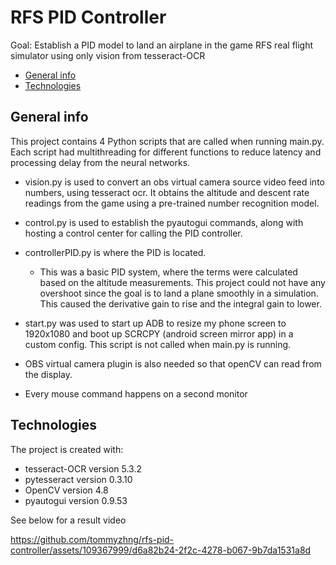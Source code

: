 # RFS PID Controller
Goal: Establish a PID model to land an airplane in the game RFS real flight simulator using only vision from tesseract-OCR
* [General info](#general-info)
* [Technologies](#technologies)

## General info
This project contains 4 Python scripts that are called when running main.py. Each script had multithreading for different functions to reduce latency and processing delay from the neural networks. 

- vision.py is used to convert an obs virtual camera source video feed into numbers, using tesseract ocr. It obtains the altitude and descent rate readings from the game using a pre-trained number recognition model. 
- control.py is used to establish the pyautogui commands, along with hosting a control center for calling the PID controller.
- controllerPID.py is where the PID is located.
  - This was a basic PID system, where the terms were calculated based on the altitude measurements. This project could not have any overshoot since the goal is to land a plane smoothly in a simulation. This caused the derivative gain to rise and the integral gain to lower.
 
- start.py was used to start up ADB to resize my phone screen to 1920x1080 and boot up SCRCPY (android screen mirror app) in a custom config. This script is not called when main.py is running.
- OBS virtual camera plugin is also needed so that openCV can read from the display.
- Every mouse command happens on a second monitor
  
## Technologies
The project is created with:
* tesseract-OCR version 5.3.2
* pytesseract version 0.3.10
* OpenCV version 4.8
* pyautogui version 0.9.53

See below for a result video

https://github.com/tommyzhng/rfs-pid-controller/assets/109367999/d6a82b24-2f2c-4278-b067-9b7da1531a8d

